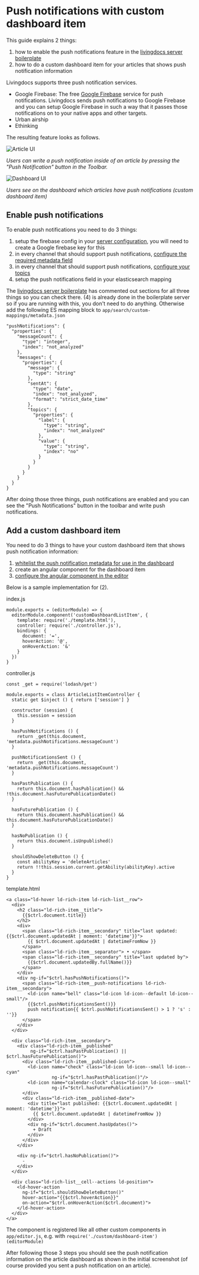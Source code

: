 # Push notifications with custom dashboard item

This guide explains 2 things:
1. how to enable the push notifications feature in the [livingdocs server boilerplate](https://github.com/livingdocsIO/livingdocs-server-boilerplate)
2. how to do a custom dashboard item for your articles that shows push notification information

Livingdocs supports three push notification services.
- Google Firebase: The free [Google Firebase](https://firebase.google.com/) service for push notifications. Livingdocs sends push notifications to Google Firebase and you can setup Google Firebase in such a way that it passes those notifications on to your native apps and other targets.
- Urban airship
- Ethinking

The resulting feature looks as follows.

![Article UI](./push-notification-images/article.png)

*Users can write a push notification inside of an article by pressing the "Push Notification" button in the Toolbar.*

![Dashboard UI](./push-notification-images/dashboard.png)

*Users see on the dashboard which articles have push notifications (custom dashboard item)*

## Enable push notifications

To enable push notifications you need to do 3 things:
1. setup the firebase config in your [server configuration](../reference-docs/server-configuration/config.md#push-notifications), you will need to create a Google firebase key for this
2. in every channel that should support push notifications, [configure the required metadata field](../reference-docs/project-config/content_types.md#push-notifications)
3. in every channel that should support push notifications, [configure your topics](../reference-docs/project-config/content_types.md#push-notifications)
4. setup the push notifications field in your elasticsearch mapping

The [livingdocs server boilerplate](https://github.com/livingdocsIO/livingdocs-server-boilerplate) has commented out sections for all three things so you can check there.
(4) is already done in the boilerplate server so if you are running with this, you don't need to do anything. Otherwise add the following ES mapping block to `app/search/custom-mappings/metadata.json`
```
"pushNotifications": {
  "properties": {
    "messageCount": {
      "type": "integer",
      "index": "not_analyzed"
    },
    "messages": {
      "properties": {
        "message": {
          "type": "string"
        },
        "sentAt": {
          "type": "date",
          "index": "not_analyzed",
          "format": "strict_date_time"
        },
        "topics": {
          "properties": {
            "label": {
              "type": "string",
              "index": "not_analyzed"
            },
            "value": {
              "type": "string",
              "index": "no"
            }
          }
        }
      }
    }
  }
}
```

After doing those three things, push notifications are enabled and you can see the "Push Notifications" button in the toolbar and write push notifications.

## Add a custom dashboard item

You need to do 3 things to have your custom dashboard item that shows push notification information:
1. [whitelist the push notification metadata for use in the dashboard](../reference-docs/server-configuration/config.md#search)
2. create an angular component for the dashboard item
3. [configure the angular component in the editor](../reference-docs/editor-configuration/editing-features.md#dashboard)

Below is a sample implementation for (2).

index.js
```
module.exports = (editorModule) => {
  editorModule.component('customDashboardListItem', {
    template: require('./template.html'),
    controller: require('./controller.js'),
    bindings: {
      document: '=',
      hoverAction: '@',
      onHoverAction: '&'
    }
  })
}
```

controller.js
```
const _get = require('lodash/get')

module.exports = class ArticleListItemController {
  static get $inject () { return ['session'] }

  constructor (session) {
    this.session = session
  }

  hasPushNotifications () {
    return _get(this.document, 'metadata.pushNotifications.messageCount')
  }

  pushNotificationsSent () {
    return _get(this.document, 'metadata.pushNotifications.messageCount')
  }

  hasPastPublication () {
    return this.document.hasPublication() && !this.document.hasFuturePublicationDate()
  }

  hasFuturePublication () {
    return this.document.hasPublication() && this.document.hasFuturePublicationDate()
  }

  hasNoPublication () {
    return this.document.isUnpublished()
  }

  shouldShowDeleteButton () {
    const abilityKey = 'deleteArticles'
    return !!this.session.current.getAbility(abilityKey).active
  }
}
```

template.html
```
<a class="ld-hover ld-rich-item ld-rich-list__row">
  <div>
    <h2 class="ld-rich-item__title">
      {{$ctrl.document.title}}
    </h2>
    <div>
      <span class="ld-rich-item__secondary" title="last updated: {{$ctrl.document.updatedAt | moment: 'datetime'}}">
        {{ $ctrl.document.updatedAt | datetimeFromNow }}
      </span>
      <span class="ld-rich-item__separator"> • </span>
      <span class="ld-rich-item__secondary" title="last updated by">
        {{$ctrl.document.updatedBy.fullName()}}
      </span>
    </div>
    <div ng-if="$ctrl.hasPushNotifications()">
      <span class="ld-rich-item__push-notifications ld-rich-item__secondary">
        <ld-icon name="bell" class="ld-icon ld-icon--default ld-icon--small"/>
        {{$ctrl.pushNotificationsSent()}}
        push notification{{ $ctrl.pushNotificationsSent() > 1 ? 's' : ''}}
      </span>
    </div>
  </div>

  <div class="ld-rich-item__secondary">
    <div class="ld-rich-item__published"
         ng-if="$ctrl.hasPastPublication() || $ctrl.hasFuturePublication()">
      <div class="ld-rich-item__published-icon">
        <ld-icon name="check" class="ld-icon ld-icon--small ld-icon--cyan"
                 ng-if="$ctrl.hasPastPublication()"/>
        <ld-icon name="calendar-clock" class="ld-icon ld-icon--small"
                 ng-if="$ctrl.hasFuturePublication()"/>
      </div>
      <div class="ld-rich-item__published-date">
        <div title="last published: {{$ctrl.document.updatedAt | moment: 'datetime'}}">
          {{ $ctrl.document.updatedAt | datetimeFromNow }}
        </div>
        <div ng-if="$ctrl.document.hasUpdates()">
          + Draft
        </div>
      </div>
    </div>

    <div ng-if="$ctrl.hasNoPublication()">
      -
    </div>
  </div>

  <div class="ld-rich-list__cell--actions ld-position">
    <ld-hover-action
      ng-if="$ctrl.shouldShowDeleteButton()"
      hover-action="{{$ctrl.hoverAction}}"
      on-action="$ctrl.onHoverAction($ctrl.document)">
    </ld-hover-action>
  </div>
</a>
```

The component is registered like all other custom components in `app/editor.js`, e.g. with
`require('./custom/dashboard-item')(editorModule)`

After following those 3 steps you should see the push notification information on the article dashboard as shown in the initial screenshot (of course provided you sent a push notification on an article).
